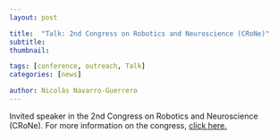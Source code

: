 ```yaml
---
layout: post

title:  "Talk: 2nd Congress on Robotics and Neuroscience (CRoNe)"
subtitle: 
thumbnail: 

tags: [conference, outreach, Talk]
categories: [news]

author: Nicolás Navarro-Guerrero
---
```


Invited speaker in the 2nd Congress on Robotics and Neuroscience (CRoNe). For more information on the congress, <a href="http://congresorobotica.usm.cl/" target="_blank">click here.</a>

<!--more-->

